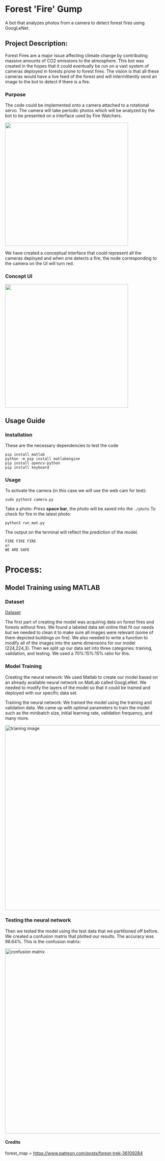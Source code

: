 # Forest 'Fire' Gump
A bot that analyzes photos from a camera to detect forest fires using GoogLeNet.
## Project Description: 
Forest Fires are a major issue affecting climate change by contributing massive amounts of CO2 emissions to the atmosphere. This bot was created in the hopes that it could eventually be run on a vast system of cameras deployed in forests prone to forest fires. The vision is that all these cameras would have a live feed of the forest and will intermittently send an image to the bot to detect if there is a fire. 
### Purpose
The code could be implemented onto a camera attached to a rotational servo. The camera will take periodic photos which will be analyzed by the bot to be presented on a interface used by Fire Watchers.

<img src="https://github.com/ynzhang23/forest-fire-gump/assets/106020817/d57f8a58-8ed2-4539-b35d-68ee52ef47de" width="400">

We have created a conceptual interface that could represent all the cameras deployed and when one detects a fire, the node corresponding to the camera on the UI will turn red.  
### Concept UI
<img src="https://github.com/ynzhang23/forest-fire-gump/assets/106020817/c6ddc430-c677-4278-9002-e1b045816c7c" width="400">

## Usage Guide
### Installation
These are the necessary dependencies to test the code
```
pip install matlab
python -m pip install matlabengine
pip install opencv-python
pip install keyboard
```
### Usage
To activate the camera (in this case we will use the web cam for test):
```
sudo python3 camera.py
```
Take a photo: Press **space bar**, the photo will be saved into the `./photo`
To check for fire in the latest photo:
```
python3 run_mat.py
```
The output on the terminal will reflect the prediction of the model.
```
FIRE FIRE FIRE
or
WE ARE SAFE
```
### 
# Process: 
## Model Training using MATLAB
### Dataset
[Dataset](https://www.kaggle.com/datasets/phylake1337/fire-dataset)

The first part of creating the model was acquiring data on forest fires and forests without fires. We found a labeled data set online that fit our needs but we needed to clean it to make sure all images were relevant (some of them depicted buildings on fire). We also needed to write a function to modify all of the images into the same dimensions for our model (224,224,3). Then we split up our data set into three categories: training, validation, and testing. We used a 70%:15%:15% ratio for this. 

### Model Training
Creating the neural network: We used Matlab to create our model based on an already available neural network on MatLab called GoogLeNet. We needed to modify the layers of the model so that it could be trained and deployed with our specific data set. 

Training the neural network: We trained the model using the training and validation data. We came up with optimal parameters to train the model such as the minibatch size, initial learning rate, validation frequency, and many more. 

<img width="600" alt="trianing image" src="https://github.com/ynzhang23/fire_watch_bot/assets/144401108/973e1140-8846-4574-aeaa-3dabc3e5f5bb">

### Testing the neural network
Then we tested the model using the test data that we partitioned off before. We created a confusion matrix that plotted our results. The accuracy was 96.64%. This is the confusion matrix: 

<img width="600" alt="confusion matrix" src="https://github.com/ynzhang23/fire_watch_bot/assets/144401108/c9a5da70-f11a-4b14-b419-60ef35fcc5e1">

#### Credits
forest_map = https://www.patreon.com/posts/forest-trek-36109284
